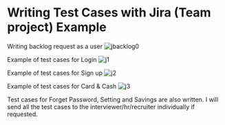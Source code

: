 # Writing Test Cases with Jira (Team project) Example

Writing backlog request as a user
![jbacklog0](https://github.com/jijdp/portfolio-details/assets/138129390/a1e7c8f1-a507-4e5b-9ae7-312c4e2a7c71)

Example of test cases for Login 
![j1](https://github.com/jijdp/portfolio-details/assets/138129390/15641dbb-4f38-4f7c-a28e-06b7cb16c0b8)

Example of test cases for Sign up
![j2](https://github.com/jijdp/portfolio-details/assets/138129390/8f976382-babe-4c84-aa4b-1fb317d235f4)

Example of test cases for Card & Cash
![j3](https://github.com/jijdp/portfolio-details/assets/138129390/5aa50885-5535-44ee-875a-6d973723531d)

Test cases for Forget Password, Setting and Savings are also written. I will send all the test cases to the interviewer/hr/recruiter individually if requested.
